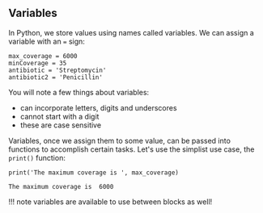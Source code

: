## Variables

In Python, we store values using names called variables. We can assign a variable with an `=` sign:

```
max_coverage = 6000
minCoverage = 35
antibiotic = 'Streptomycin'
antibiotic2 = 'Penicillin'
```
You will note a few things about variables:

- can incorporate letters, digits and underscores
- cannot start with a digit
- these are case sensitive

Variables, once we assign them to some value, can be passed into functions to accomplish certain tasks. Let's use the simplist use case, the `print()` function:

```
print('The maximum coverage is ', max_coverage)
```
```
The maximum coverage is  6000
```

!!! note
    variables are available to use between blocks as well!
    
